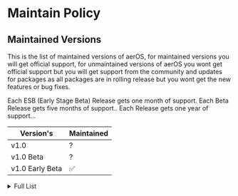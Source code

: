 # Maintain Policy

## Maintained Versions

This is the list of maintained versions of aerOS, for maintained versions you will get official support, for unmaintained versions of aerOS you wont get official support but you will get support from the community and updates for packages as all packages are in rolling release but you wont get the new features or bug fixes. 

Each ESB (Early Stage Beta) Release gets one month of support.
Each Beta Release gets five months of support..
Each Release gets one year of support...

| Version's     | Maintained         |
| -------       | ------------------ |
| v1.0     | ? |
| v1.0 Beta     |  ? |
| v1.0 Early Beta     | :white_check_mark: |

<details>
<summary>Full List</summary>

| Version's     | Maintained         |
| -------       | ------------------ |
| v1.0 Early Beta 11 (ESB11)   | :white_check_mark: |
| v1.0 Early Beta 10 (ESB10)   | :white_check_mark: |
| v1.0 Early Beta 9 (ESB9)   | :x: |
| v1.0 Early Beta 8 (ESB8)   | :x: |
| v1.0 Early Beta 7 (ESB7)   | :x: |
| v1.0 Early Beta 6 (ESB6)   | :x: |
| v1.0 Early Beta 5 (ESB5)   | :x: |
| v1.0 Early Beta 4 (ESB4)   | :x: |
| v1.0 Early Beta 3 (ESB3)   | :x: |
| v1.0 Early Beta 2 (ESB2)     | :x: |
| v1.0 Early Beta 1 (ESB1)   | :x: |

</details>



